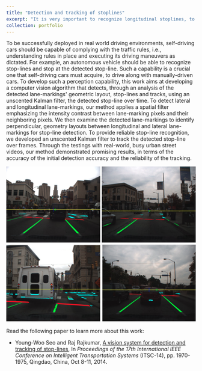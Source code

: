 ```yaml
---
title: "Detection and tracking of stoplines"
excerpt: "It is very important to recognize longitudinal stoplines, to enable self-driving cars to stop where it is required to stop.<br/>"
collection: portfolio
---
```


To be successfully deployed in real world driving environments, self-driving cars should be capable of complying with the traffic rules, i.e., understanding rules in place and executing its driving maneuvers as dictated. For example, an autonomous vehicle should be able to recognize stop-lines and stop at the detected stop-line. Such a capability is a crucial one that self-driving cars must acquire, to drive along with manually-driven cars. To develop such a perception capability, this work aims at developing a computer vision algorithm that detects, through an analysis of the detected lane-markings' geometric layout, stop-lines and tracks, using an unscented Kalman filter, the detected stop-line over time. To detect lateral and longitudinal lane-markings, our method applies a spatial filter emphasizing the intensity contrast between lane-marking pixels and their neighboring pixels. We then examine the detected lane-markings to identify perpendicular, geometry layouts between longitudinal and lateral lane-markings for stop-line detection. To provide reliable stop-line recognition, we developed an unscented Kalman filter to track the detected stop-line over frames. Through the testings with real-world, busy urban street videos, our method demonstrated promising results, in terms of the accuracy of the initial detection accuracy and the reliability of the tracking.

<img src="images/stop-line-detection.png" width=600>

Read the following paper to learn more about this work: 
* Young-Woo Seo and Raj Rajkumar, [A vision system for detection and tracking of stop-lines](https://ieeexplore.ieee.org/document/6957994/), In *Proceedings of the 17th International IEEE Conference on Intelligent Transportation Systems* (ITSC-14), pp. 1970-1975, Qingdao, China, Oct 8-11, 2014. 
